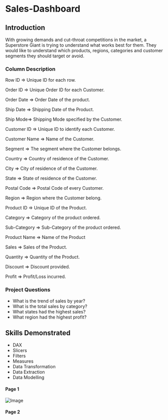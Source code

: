 # Sales-Dashboard

## Introduction
With growing demands and cut-throat competitions in the market, a Superstore Giant is trying to understand what works best for them. They would like to understand which products, regions, categories and customer segments they should target or avoid.

### Column Description
Row ID => Unique ID for each row.

Order ID => Unique Order ID for each Customer.

Order Date => Order Date of the product.

Ship Date => Shipping Date of the Product.

Ship Mode=> Shipping Mode specified by the Customer.

Customer ID => Unique ID to identify each Customer.

Customer Name => Name of the Customer.

Segment => The segment where the Customer belongs.

Country => Country of residence of the Customer.

City => City of residence of of the Customer.

State => State of residence of the Customer.

Postal Code => Postal Code of every Customer.

Region => Region where the Customer belong.

Product ID => Unique ID of the Product.

Category => Category of the product ordered.

Sub-Category => Sub-Category of the product ordered.

Product Name => Name of the Product

Sales => Sales of the Product.

Quantity => Quantity of the Product.

Discount => Discount provided.

Profit => Profit/Loss incurred.

### Project Questions

- What is the trend of sales by year?
- What is the total sales by category?
- What states had the highest sales?
- What region had the highest profit?

## Skills Demonstrated
- DAX
- Slicers
- Filters
- Measures
- Data Transformation
- Data Extraction
- Data Modelling

#### Page 1

![Image](https://github.com/user-attachments/assets/38f3ba27-3dc4-462a-acfa-f2eada257bce)

#### Page 2

